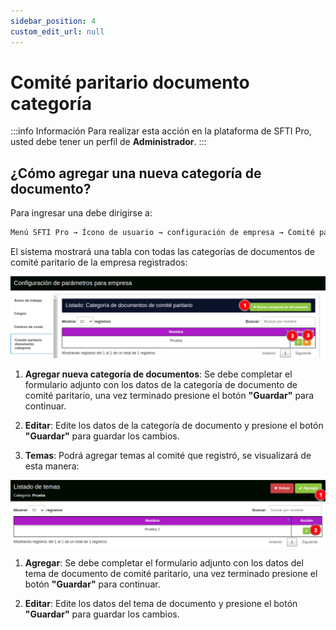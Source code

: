 ```yaml
---
sidebar_position: 4
custom_edit_url: null
---
```

# Comité paritario documento categoría

:::info Información 
Para realizar esta acción en la plataforma de SFTI Pro, usted debe tener un perfil de **Administrador**.
:::

## ¿Cómo agregar una nueva categoría de documento?
Para ingresar una debe dirigirse a:

<div align="center">

```bash
Menú SFTI Pro → Ícono de usuario → configuración de empresa → Comité paritario documento categoría
```
</div>

El sistema mostrará una tabla con todas las categorías de documentos de comité paritario de la empresa registrados:

<div align="center">

![comité paritario documento categoría](/img/img_manual/img_configuracion/2023-08-08_09-24.png)

</div>

1. **Agregar nueva categoría de documentos**: Se debe completar el formulario adjunto con los datos de la categoría de documento de comité paritario, una vez terminado presione el botón **"Guardar"** para continuar.

2. **Editar**: Edite los datos de la categoría de documento y presione el botón **"Guardar"** para guardar los cambios.

3. **Temas**: Podrá agregar temas al comité que registró, se visualizará de esta manera:

<div align="center">

![temas](/img/img_manual/img_configuracion/2023-08-08_09-25.png)

</div>

1. **Agregar**: Se debe completar el formulario adjunto con los datos del tema de documento de comité paritario, una vez terminado presione el botón **"Guardar"** para continuar.

2. **Editar**: Edite los datos del tema de documento y presione el botón **"Guardar"** para guardar los cambios.
